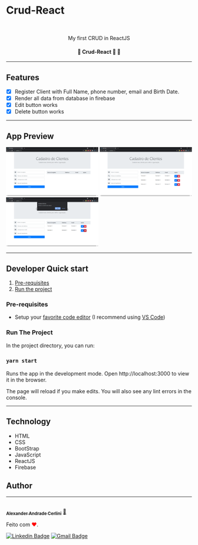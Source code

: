 # Crud-React

<br />

<p align="center">My first CRUD in ReactJS</p>

<h4 align="center"> 
	🚧  Crud-React 🚀 🚧
</h4>

---

## Features

- [x] Register Client with Full Name, phone number, email and Birth Date.
- [x] Render all data from database in firebase
- [x] Edit button works
- [x] Delete button works

---

## App Preview

<p>
<img src="src/printscreen/printscreen1.png" width="250">
<img src="src/printscreen/printscreen2.png" width="250">
<img src="src/printscreen/printscreen3.png" width="250">
</p>

---

## Developer Quick start

1. [Pre-requisites](#pre-requisites)
1. [Run the project](#run-the-project)

### Pre-requisites

- Setup your [favorite code editor](https://flutter.dev/docs/get-started/editor) (I recommend using [VS Code](https://code.visualstudio.com/))

### Run The Project

In the project directory, you can run:

### `yarn start`

Runs the app in the development mode.
Open http://localhost:3000 to view it in the browser.

The page will reload if you make edits.
You will also see any lint errors in the console.

---

## Technology

- HTML
- CSS
- BootStrap
- JavaScript
- ReactJS
- Firebase

## Author

---

<a href="https://github.com/alex-cerlini">
 <img style="border-radius: 50%;" src="https://avatars.githubusercontent.com/u/56663683?v=4" width="100px;" alt=""/>
 <br />
 <sub><b>Alexander Andrade Cerlini</b></sub></a> <a href="https://github.com/alex-cerlini" title="Alex Cerlini">🚀</a>

Feito com <span style="color: red">♥</span>.

[![Linkedin Badge](https://img.shields.io/badge/-AlexCerlini-blue?style=flat-square&logo=Linkedin&logoColor=white&link=https://www.linkedin.com/in/alexander-andrade-cerlini-560982119/)](https://www.linkedin.com/in/alexander-andrade-cerlini-560982119/)
[![Gmail Badge](https://img.shields.io/badge/-alexcerlinii@gmail.com-c14438?style=flat-square&logo=Gmail&logoColor=white&link=mailto:alexcerlinii@gmail.com)](mailto:alexcerlinii@gmail.com)
